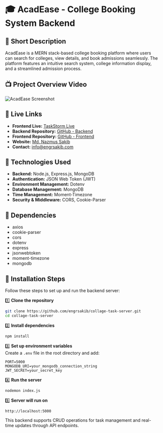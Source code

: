 # 🎓 AcadEase - College Booking System Backend  

## 🔹 Short Description  
AcadEase is a MERN stack-based college booking platform where users can search for colleges, view details, and book admissions seamlessly. The platform features an intuitive search system, college information display, and a streamlined admission process.
  

## 📺 Project Overview Video
![AcadEase Screenshot](https://i.ibb.co.com/SXsBdhyY/image.png)




## 🔹 Live Links  
- **Frontend Live:** [TaskStorm Live](https://engrsakib-todo-applications.surge.sh/)  
- **Backend Repository:** [GitHub - Backend](https://github.com/engrsakib/collage-task-server)  
- **Frontend Repository:** [GitHub - Frontend](https://github.com/engrsakib/collage-task-client)  
- **Website:** [Md. Nazmus Sakib](https://www.engrsakib.com/)  
- **Contact:** info@engrsakib.com  

## 🔹 Technologies Used  
- **Backend:** Node.js, Express.js, MongoDB  
- **Authentication:** JSON Web Token (JWT)  
- **Environment Management:** Dotenv  
- **Database Management:** MongoDB  
- **Time Management:** Moment-Timezone  
- **Security & Middleware:** CORS, Cookie-Parser  

## 🔹 Dependencies  
- axios  
- cookie-parser  
- cors  
- dotenv  
- express  
- jsonwebtoken  
- moment-timezone  
- mongodb  

## 🔹 Installation Steps  
Follow these steps to set up and run the backend server:  

1️⃣ **Clone the repository**  
```bash
git clone https://github.com/engrsakib/collage-task-server.git
cd collage-task-server
```  

2️⃣ **Install dependencies**  
```bash
npm install
```  

3️⃣ **Set up environment variables**  
Create a `.env` file in the root directory and add:  
```
PORT=5000
MONGODB_URI=your_mongodb_connection_string
JWT_SECRET=your_secret_key
```  

4️⃣ **Run the server**  
```bash
nodemon index.js
```  

5️⃣ **Server will run on**  
```
http://localhost:5000
```  

This backend supports CRUD operations for task management and real-time updates through API endpoints.  